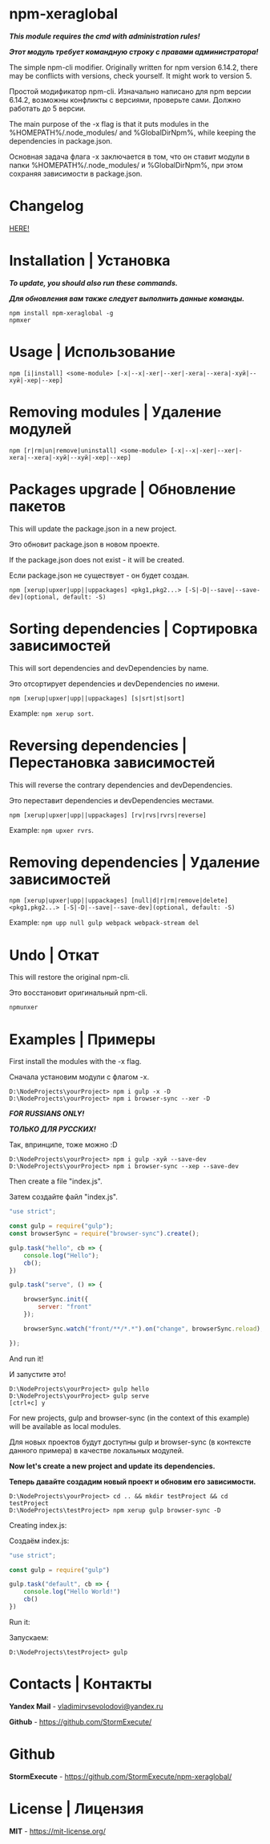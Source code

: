 # npm-xeraglobal

***This module requires the cmd with administration rules!***

***Этот модуль требует командную строку с правами администратора!***

The simple npm-cli modifier. Originally written for npm version 6.14.2, there may be conflicts with versions, check yourself. It might work to version 5.

Простой модификатор npm-cli. Изначально написано для npm версии 6.14.2, возможны конфликты с версиями, проверьте сами. Должно работать до 5 версии.

The main purpose of the -x flag is that it puts modules in the %HOMEPATH%/.node_modules/ and %GlobalDirNpm%, while keeping the dependencies in package.json.

Основная задача флага -x заключается в том, что он ставит модули в папки %HOMEPATH%/.node_modules/ и %GlobalDirNpm%, при этом сохраняя зависимости в package.json.

# Changelog

[HERE!](https://github.com/StormExecute/npm-xeraglobal/blob/master/CHANGELOG.md)

# Installation | Установка

***To update, you should also run these commands.***

***Для обновления вам также следует выполнить данные команды.***

```
npm install npm-xeraglobal -g
npmxer
```

# Usage | Использование
```
npm [i|install] <some-module> [-x|--x|-xer|--xer|-xera|--xera|-хуй|--хуй|-хер|--хер]
```

# Removing modules | Удаление модулей
```
npm [r|rm|un|remove|uninstall] <some-module> [-x|--x|-xer|--xer|-xera|--xera|-хуй|--хуй|-хер|--хер]
```

# Packages upgrade | Обновление пакетов

This will update the package.json in a new project.

Это обновит package.json в новом проекте.

If the package.json does not exist - it will be created.

Если package.json не существует - он будет создан.

```
npm [xerup|upxer|upp||uppackages] <pkg1,pkg2...> [-S|-D|--save|--save-dev](optional, default: -S)
```

# Sorting dependencies | Сортировка зависимостей

This will sort dependencies and devDependencies by name.

Это отсортирует dependencies и devDependencies по имени.

```
npm [xerup|upxer|upp||uppackages] [s|srt|st|sort]
```

Example: ```npm xerup sort```.

# Reversing dependencies | Перестановка зависимостей

This will reverse the contrary dependencies and devDependencies.

Это переставит dependencies и devDependencies местами.

```
npm [xerup|upxer|upp||uppackages] [rv|rvs|rvrs|reverse]
```

Example: ```npm upxer rvrs```.

# Removing dependencies | Удаление зависимостей

```
npm [xerup|upxer|upp||uppackages] [null|d|r|rm|remove|delete] <pkg1,pkg2...> [-S|-D|--save|--save-dev](optional, default: -S)
```

Example: ```npm upp null gulp webpack webpack-stream del```

# Undo | Откат

This will restore the original npm-cli.

Это восстановит оригинальный npm-cli.

```
npmunxer
```

# Examples | Примеры

First install the modules with the -x flag.

Сначала установим модули с флагом -x.

```
D:\NodeProjects\yourProject> npm i gulp -x -D
D:\NodeProjects\yourProject> npm i browser-sync --xer -D
```

***FOR RUSSIANS ONLY!***

***ТОЛЬКО ДЛЯ РУССКИХ!***

Так, впринципе, тоже можно :D

```
D:\NodeProjects\yourProject> npm i gulp -хуй --save-dev
D:\NodeProjects\yourProject> npm i browser-sync --хер --save-dev
```

Then create a file "index.js".

Затем создайте файл "index.js".

```javascript
"use strict";

const gulp = require("gulp");
const browserSync = require("browser-sync").create();

gulp.task("hello", cb => {
	console.log("Hello");
	cb();
})

gulp.task("serve", () => {

	browserSync.init({
		server: "front"
	});

	browserSync.watch("front/**/*.*").on("change", browserSync.reload);

});
```

And run it!

И запустите это!

```
D:\NodeProjects\yourProject> gulp hello
D:\NodeProjects\yourProject> gulp serve
[ctrl+c] y
```

For new projects, gulp and browser-sync (in the context of this example) will be available as local modules.

Для новых проектов будут доступны gulp и browser-sync (в контексте данного примера) в качестве локальных модулей.

**Now let's create a new project and update its dependencies.**

**Теперь давайте создадим новый проект и обновим его зависимости.**

```
D:\NodeProjects\yourProject> cd .. && mkdir testProject && cd testProject
D:\NodeProjects\testProject> npm xerup gulp browser-sync -D
```

Creating index.js:

Создаём index.js:

```javascript
"use strict";

const gulp = require("gulp")

gulp.task("default", cb => {
	console.log("Hello World!")
	cb()
})
```

Run it:

Запускаем:

```
D:\NodeProjects\testProject> gulp
```

# Contacts | Контакты

**Yandex Mail** - vladimirvsevolodovi@yandex.ru

**Github** - https://github.com/StormExecute/

# Github

**StormExecute** - https://github.com/StormExecute/npm-xeraglobal/

# License | Лицензия

**MIT** - https://mit-license.org/